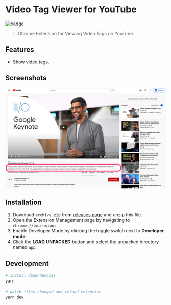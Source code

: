 # Video Tag Viewer for YouTube

![badge](https://github.com/fiahfy/youtube-video-tag-viewer/workflows/Web%20Extension%20CI/badge.svg)

> Chrome Extension for Viewing Video Tags on YouTube.

## Features

- Show video tags.

## Screenshots

![screenshot](.github/img/screenshot.png)

## Installation

1. Download `archive.zip` from [releases page](https://github.com/fiahfy/youtube-video-tag-viewer/releases) and unzip this file.
2. Open the Extension Management page by navigating to `chrome://extensions`.
3. Enable Developer Mode by clicking the toggle switch next to **Developer mode**.
4. Click the **LOAD UNPACKED** button and select the unpacked directory named `app`.

## Development

```bash
# install dependencies
yarn

# watch files changed and reload extension
yarn dev
```
